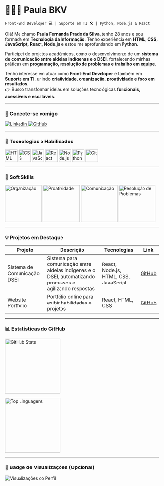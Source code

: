 # 👩🏻‍💻 Paula BKV

`Front-End Developer 💻 | Suporte em TI 🛠️ | Python, Node.js & React`

Olá! Me chamo **Paula Fernanda Prado da Silva**, tenho 28 anos e sou formada em **Tecnologia da Informação**. Tenho experiência em **HTML, CSS, JavaScript, React, Node.js** e estou me aprofundando em **Python**.  

Participei de projetos acadêmicos, como o desenvolvimento de um **sistema de comunicação entre aldeias indígenas e o DSEI**, fortalecendo minhas práticas em **programação, resolução de problemas e trabalho em equipe**.  

Tenho interesse em atuar como **Front-End Developer** e também em **Suporte em TI**, unindo **criatividade, organização, proatividade e foco em resultados**.  
👉 Busco transformar ideias em soluções tecnológicas **funcionais, acessíveis e escaláveis**.

---

### 🔗 Conecte-se comigo

<p align="left">
  <a href="https://www.linkedin.com/in/paula-fernanda-prado/" target="_blank">
    <img alt="LinkedIn" title="LinkedIn" src="https://img.shields.io/badge/-LinkedIn-0A66C2?style=for-the-badge&logo=linkedin&logoColor=white"/>
  </a>
  <a href="https://github.com/Paulabkv" target="_blank">
    <img alt="GitHub" title="GitHub" src="https://img.shields.io/badge/-GitHub-181717?style=for-the-badge&logo=github&logoColor=white"/>
  </a>
</p>

---

### 🤖 Tecnologias e Habilidades

<p>
  <img alt="HTML" title="HTML" width="40px" src="https://cdn.jsdelivr.net/gh/devicons/devicon@latest/icons/html5/html5-original.svg" />
  <img alt="CSS" title="CSS" width="40px" src="https://cdn.jsdelivr.net/gh/devicons/devicon@latest/icons/css3/css3-original.svg" />
  <img alt="JavaScript" title="JavaScript" width="40px" src="https://cdn.jsdelivr.net/gh/devicons/devicon@latest/icons/javascript/javascript-original.svg" />
  <img alt="React" title="React" width="40px" src="https://cdn.jsdelivr.net/gh/devicons/devicon@latest/icons/react/react-original.svg" />
  <img alt="Node.js" title="Node.js" width="40px" src="https://cdn.jsdelivr.net/gh/devicons/devicon@latest/icons/nodejs/nodejs-original.svg" />
  <img alt="Python" title="Python" width="40px" src="https://cdn.jsdelivr.net/gh/devicons/devicon@latest/icons/python/python-original.svg" />
  <img alt="Git" title="Git" width="40px" src="https://cdn.jsdelivr.net/gh/devicons/devicon@latest/icons/git/git-original.svg" />
</p>

---

### 🌟 Soft Skills

<p>
  <img alt="Organização" title="Organização" width="120px" src="https://img.shields.io/badge/Organização-007ACC?style=for-the-badge&logo=notion&logoColor=white"/>
  <img alt="Proatividade" title="Proatividade" width="120px" src="https://img.shields.io/badge/Proatividade-FF6F61?style=for-the-badge"/>
  <img alt="Comunicação" title="Comunicação" width="120px" src="https://img.shields.io/badge/Comunicação-FFC107?style=for-the-badge"/>
  <img alt="Resolução de Problemas" title="Resolução de Problemas" width="120px" src="https://img.shields.io/badge/Resolução%20de%20Problemas-4CAF50?style=for-the-badge"/>
</p>

---

### 💡 Projetos em Destaque

| Projeto | Descrição | Tecnologias | Link |
|---------|-----------|------------|------|
| Sistema de Comunicação DSEI | Sistema para comunicação entre aldeias indígenas e o DSEI, automatizando processos e agilizando respostas | React, Node.js, HTML, CSS, JavaScript | [GitHub](https://github.com/Paulabkv) |
| Website Portfólio | Portfólio online para exibir habilidades e projetos | React, HTML, CSS | [GitHub](https://github.com/Paulabkv) |

---

### 📊 Estatísticas do GitHub

<p>
  <img alt="GitHub Stats" height="180" src="https://github-readme-stats.vercel.app/api?username=Paulabkv&show_icons=true&theme=tokyonight&include_all_commits=true&locale=pt-br" />
</p>
<p>
  <img alt="Top Linguagens" height="180" src="https://github-readme-stats.vercel.app/api/top-langs/?username=Paulabkv&theme=tokyonight&layout=compact&langs_count=9&custom_title=Tecnologias" />
</p>

---

### 🎯 Badge de Visualizações (Opcional)

<p>
  <img alt="Visualizações do Perfil" title="Visualizações" src="https://komarev.com/ghpvc/?username=Paulabkv&color=blueviolet"/>
</p>
